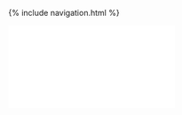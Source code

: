 {% include navigation.html %}

<iframe frameborder=“0” width=“100%” height=“500px” src=“https://replit.com/@NataieBeckwith/Data Structures Project?embed=true"></iframe>
